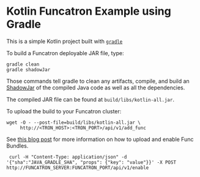 # Kotlin Funcatron Example using Gradle

This is a simple Kotlin project built with [`gradle`](https://gradle.org/)

To build a Funcatron deployable JAR file, type:

```
gradle clean
gradle shadowJar
```

Those commands tell gradle to clean any artifacts, compile,
and build an [ShadowJar](https://github.com/johnrengelman/shadow)
of the compiled Java code as well as all the dependencies.

The compiled JAR file can be found at
`build/libs/kotlin-all.jar`.

To upload the build to your Funcatron cluster:

```shell
wget -O - --post-file=build/libs/kotlin-all.jar \
     http://<TRON_HOST>:<TRON_PORT>/api/v1/add_func
```

See [this blog post](https://blog.goodstuff.im/funcatron_mesos_now#upload-and-enable-the-code)
for more information on how to upload and enable Func Bundles.


```shell
 curl -H "Content-Type: application/json" -d '{"sha":"JAVA_GRADLE_SHA", "props": {"key": "value"}}' -X POST http://FUNCATRON_SERVER:FUNCATRON_PORT/api/v1/enable
```
